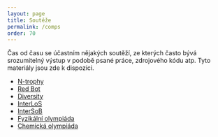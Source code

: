 ```yaml
---
layout: page
title: Soutěže
permalink: /comps
order: 70
---
```


Čas od času se účastním nějakých soutěží, ze kterých často bývá srozumitelný
výstup v podobě psané práce, zdrojového kódu atp. Tyto materiály jsou zde
k dispozici.

 * [N-trophy](n-trophy)
 * [Red Bot](redbot)
 * [Diversity](diversity)
 * [InterLoS](interlos)
 * [InterSoB](intersob)
 * [Fyzikální olympiáda](fo)
 * [Chemická olympiáda](cho)

